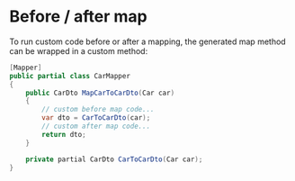 # Before / after map

To run custom code before or after a mapping, the generated map method can be wrapped in a custom method:

```csharp
[Mapper]
public partial class CarMapper
{
    public CarDto MapCarToCarDto(Car car)
    {
        // custom before map code...
        var dto = CarToCarDto(car);
        // custom after map code...
        return dto;
    }

    private partial CarDto CarToCarDto(Car car);
}
```
